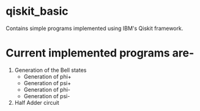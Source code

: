 # qiskit_basic
Contains simple programs implemented using IBM's Qiskit framework.

# Current implemented programs are-
1. Generation of the Bell states   
   - Generation of phi+   
   - Generation of psi+
   - Generation of phi-
   - Generation of psi-
2. Half Adder circuit
